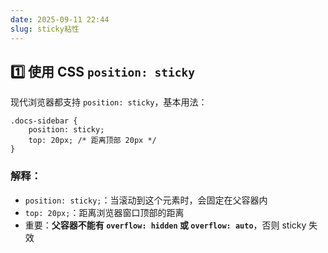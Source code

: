 ```yaml
---
date: 2025-09-11 22:44
slug: sticky粘性
---
```




## 1️⃣ 使用 CSS `position: sticky`

现代浏览器都支持 `position: sticky`，基本用法：

```
.docs-sidebar {
    position: sticky;
    top: 20px; /* 距离顶部 20px */
}
```

### 解释：

- `position: sticky;`：当滚动到这个元素时，会固定在父容器内
- `top: 20px;`：距离浏览器窗口顶部的距离
- 重要：**父容器不能有 `overflow: hidden` 或 `overflow: auto`**，否则 sticky 失效

<!-- truncate -->
